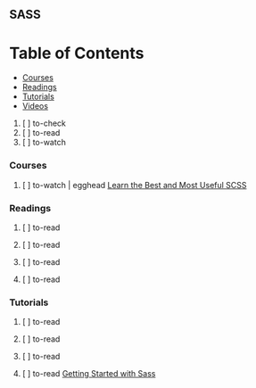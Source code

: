## SASS

# Table of Contents
<!-- MarkdownTOC depth=4 -->
  - [Courses](#courses)
  - [Readings](#readings)
  - [Tutorials](#tutorials)
  - [Videos](#videos)
<!-- /MarkdownTOC -->

  1. [ ] to-check []()
  1. [ ] to-read []()
  1. [ ] to-watch []()

### Courses

  1. [ ] to-watch | egghead [Learn the Best and Most Useful SCSS](https://egghead.io/courses/learn-the-best-and-most-useful-scss)

### Readings

  1. [ ] to-read []()
  1. [ ] to-read []()
  1. [ ] to-read []()

  1. [ ] to-read []()

### Tutorials

  1. [ ] to-read []()
  1. [ ] to-read []()
  1. [ ] to-read []()

  1. [ ] to-read [Getting Started with Sass](https://www.sitepoint.com/getting-started-with-sass/)
